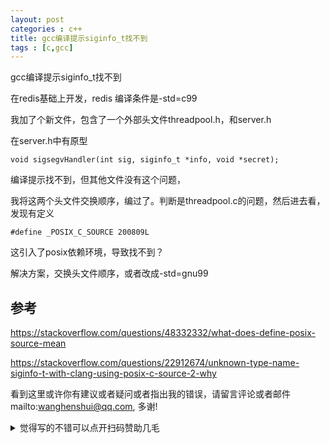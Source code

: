 ```yaml
---
layout: post
categories : c++
title: gcc编译提示siginfo_t找不到
tags : [c,gcc]
---
```

  



gcc编译提示siginfo_t找不到



在redis基础上开发，redis 编译条件是-std=c99

我加了个新文件，包含了一个外部头文件threadpool.h，和server.h

在server.h中有原型

```void sigsegvHandler(int sig, siginfo_t *info, void *secret);```

 编译提示找不到，但其他文件没有这个问题，

我将这两个头文件交换顺序，编过了。判断是threadpool.c的问题，然后进去看，发现有定义

```#define _POSIX_C_SOURCE 200809L```

这引入了posix依赖环境，导致找不到？

解决方案，交换头文件顺序，或者改成-std=gnu99

## 参考

https://stackoverflow.com/questions/48332332/what-does-define-posix-source-mean

https://stackoverflow.com/questions/22912674/unknown-type-name-siginfo-t-with-clang-using-posix-c-source-2-why

看到这里或许你有建议或者疑问或者指出我的错误，请留言评论或者邮件mailto:wanghenshui@qq.com, 多谢! 
<details>
<summary>觉得写的不错可以点开扫码赞助几毛</summary>
<img src="https://wanghenshui.github.io/assets/wepay.png" alt="微信转账">
</details>